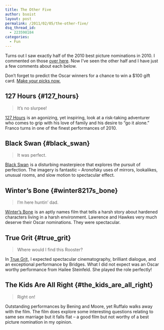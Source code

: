 ```yaml
---
title: The Other Five
author: bsoist
layout: post
permalink: /2011/02/05/the-other-five/
dsq_thread_id:
  - 223598184
categories:
  - Fun
---
```

Turns out I saw exactly half of the 2010 best picture nominations in 2010. I commented on those [over here][1]. Now I&#8217;ve seen the other half and I have just a few comments about each below.

Don&#8217;t forget to predict the Oscar winners for a chance to win a $100 gift card. [Make your picks now.][2]

## 127 Hours {#127_hours}

> It&#8217;s no slurpee!

[127 Hours][3]<img src="http://www.assoc-amazon.com/e/ir?t=weifyoasme-20&#038;l=as2&#038;o=1&#038;a=B0041KKYDI" width="1" height="1" border="0" alt="" style="border:none !important; margin:0px !important;" /> is an agonizing, yet inspiring, look at a risk-taking adventurer who comes to grip with his love of family and his desire to &#8220;go it alone.&#8221; Franco turns in one of the finest performances of 2010.

## Black Swan {#black_swan}

> It was perfect.

[Black Swan][4]<img src="http://www.assoc-amazon.com/e/ir?t=weifyoasme-20&#038;l=as2&#038;o=1&#038;a=B0041KKYEM" width="1" height="1" border="0" alt="" style="border:none !important; margin:0px !important;" /> is a disturbing masterpiece that explores the pursuit of perfection. The imagery is fantastic &#8211; Aronofsky uses of mirrors, lookalikes, unusual rooms, and slow motion to spectacular effect.

## Winter&#8217;s Bone {#winter8217s_bone}

> I&#8217;m here huntin&#8217; dad.

[Winter&#8217;s Bone][5]<img src="http://www.assoc-amazon.com/e/ir?t=weifyoasme-20&#038;l=as2&#038;o=1&#038;a=B003EYVXTG" width="1" height="1" border="0" alt="" style="border:none !important; margin:0px !important;" /> is an aptly names film that tells a harsh story about hardened characters living in a harsh environment. Lawrence and Hawkes very much deserve their Oscar nominations. They were spectacular.

## True Grit {#true_grit}

> Where would I find this Rooster?

In [True Grit][6]<img src="http://www.assoc-amazon.com/e/ir?t=weifyoasme-20&#038;l=as2&#038;o=1&#038;a=B003UESJME" width="1" height="1" border="0" alt="" style="border:none !important; margin:0px !important;" />, I expected spectacular cinematography, brilliant dialogue, and an exceptional performance by Bridges. What I did not expect was an Oscar worthy performance from Hailee Steinfeld. She played the role perfectly!

## The Kids Are All Right {#the_kids_are_all_right}

> Right on!

Outstanding performances by Bening and Moore, yet Ruffalo walks away with the film. The film does explore some interesting questions relating to same sex marriage but it falls flat &#8211; a good film but not worthy of a best picture nomination in my opinion.

 [1]: http://whsjr.soistmann.com/oped/2011/01/16/my-favorite-films-of-2010/
 [2]: http://theoscarsgame.com/
 [3]: http://www.amazon.com/gp/product/B0041KKYDI?ie=UTF8&#038;tag=weifyoasme-20&#038;linkCode=as2&#038;camp=1789&#038;creative=390957&#038;creativeASIN=B0041KKYDI
 [4]: http://www.amazon.com/gp/product/B0041KKYEM?ie=UTF8&#038;tag=weifyoasme-20&#038;linkCode=as2&#038;camp=1789&#038;creative=390957&#038;creativeASIN=B0041KKYEM
 [5]: http://www.amazon.com/gp/product/B003EYVXTG?ie=UTF8&#038;tag=weifyoasme-20&#038;linkCode=as2&#038;camp=1789&#038;creative=390957&#038;creativeASIN=B003EYVXTG
 [6]: http://www.amazon.com/gp/product/B003UESJME?ie=UTF8&#038;tag=weifyoasme-20&#038;linkCode=as2&#038;camp=1789&#038;creative=390957&#038;creativeASIN=B003UESJME